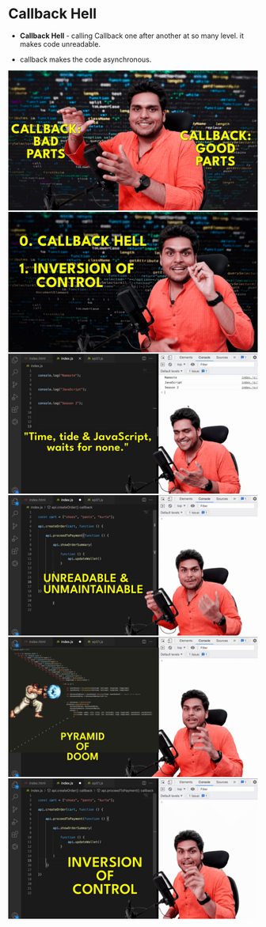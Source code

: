 # Callback Hell

- **Callback Hell** - calling Callback one after another at so many level. it makes
  code unreadable.

- callback makes the code asynchronous.

![](./pics/1.png)
![](./pics/2.png)
![](./pics/3.png)
![](./pics/4.png)
![](./pics/5.png)
![](./pics/6.png)

